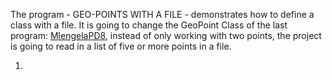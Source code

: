 The program - GEO-POINTS WITH A FILE - demonstrates how to define a class with a file. It is going to change the GeoPoint Class of the last program: [MlengelaPD8](https://github.com/CIS1250Python/MlengelaPD8/blob/main/MlengelaDP8.zip), instead of only working with
two points, the project is going to read in a list of five or more points in a file. 

1. 

